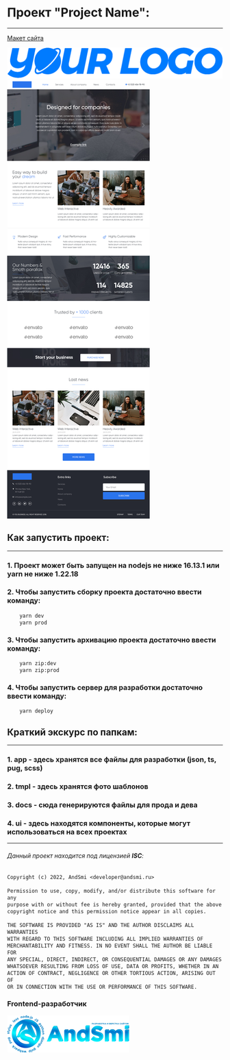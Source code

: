 # Проект "Project Name":

---

[Макет сайта](https://some-link.here)

![Лого проекта][1]
![Шаблон сайта][2]

## Как запустить проект:

---

### 1. Проект может быть запущен на nodejs не ниже **16.13.1** или yarn не ниже **1.22.18**
### 2. Чтобы запустить сборку проекта достаточно ввести команду:
```yarn
    yarn dev
    yarn prod 
```
### 3. Чтобы запустить архивацию проекта достаточно ввести команду:
```yarn
    yarn zip:dev
    yarn zip:prod
```
### 4. Чтобы запустить сервер для разработки достаточно ввести команду:
```yarn
    yarn deploy
```

## Краткий экскурс по папкам:

---

### 1. **app** - здесь хранятся все файлы для разработки (json, ts, pug, scss)
### 2. **tmpl** - здесь хранятся фото шаблонов
### 3. **docs** - сюда генерируются файлы для прода и дева
### 4. **ui** - здесь находятся компоненты, которые могут использоваться на всех проектах

---

###### Данный проект находится под лицензией **ISC**:

```
Copyright (c) 2022, AndSmi <developer@andsmi.ru>

Permission to use, copy, modify, and/or distribute this software for any
purpose with or without fee is hereby granted, provided that the above
copyright notice and this permission notice appear in all copies.

THE SOFTWARE IS PROVIDED "AS IS" AND THE AUTHOR DISCLAIMS ALL WARRANTIES
WITH REGARD TO THIS SOFTWARE INCLUDING ALL IMPLIED WARRANTIES OF
MERCHANTABILITY AND FITNESS. IN NO EVENT SHALL THE AUTHOR BE LIABLE FOR
ANY SPECIAL, DIRECT, INDIRECT, OR CONSEQUENTIAL DAMAGES OR ANY DAMAGES
WHATSOEVER RESULTING FROM LOSS OF USE, DATA OR PROFITS, WHETHER IN AN
ACTION OF CONTRACT, NEGLIGENCE OR OTHER TORTIOUS ACTION, ARISING OUT OF
OR IN CONNECTION WITH THE USE OR PERFORMANCE OF THIS SOFTWARE.
```
### Frontend-разработчик
[![Лого специалиста по веб-разработке][3]](https://andsmi.ru)

[1]: app/assets/img/logo.png
[2]: tmpl/photo.jpg
[3]: dev/logo.png
